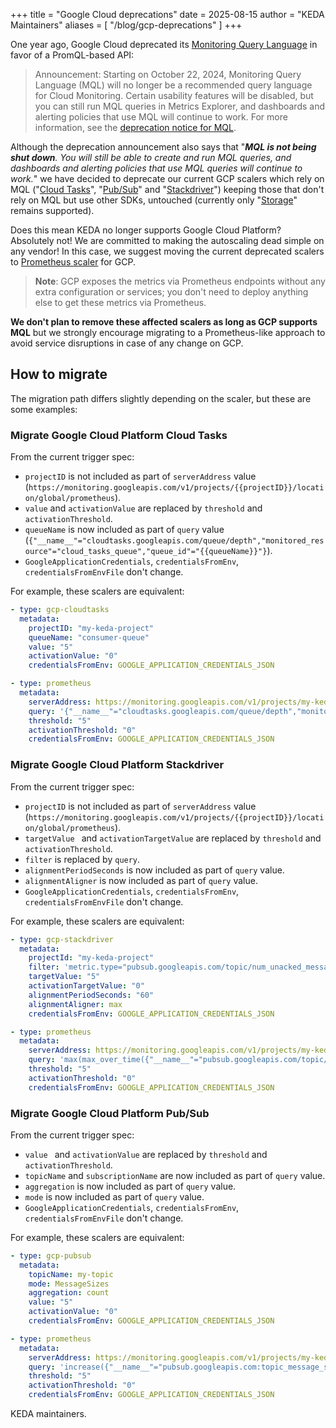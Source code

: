 +++
title = "Google Cloud deprecations"
date = 2025-08-15
author = "KEDA Maintainers"
aliases = [
"/blog/gcp-deprecations"
]
+++

One year ago, Google Cloud deprecated its [Monitoring Query Language](https://cloud.google.com/monitoring/mql) in favor of a PromQL-based API:

> Announcement: Starting on October 22, 2024, Monitoring Query Language (MQL) will no longer be a recommended query language for Cloud Monitoring. Certain usability features will be disabled, but you can still run MQL queries in Metrics Explorer, and dashboards and alerting policies that use MQL will continue to work. For more information, see the [deprecation notice for MQL](https://cloud.google.com/stackdriver/docs/deprecations/mql).


Although the deprecation announcement also says that "***MQL is not being shut down**. You will still be able to create and run MQL queries, and dashboards and alerting policies that use MQL queries will continue to work.*"
we have decided to deprecate our current GCP scalers which rely on MQL ("[Cloud Tasks](https://keda.sh/docs/latest/scalers/gcp-cloud-tasks/)", "[Pub/Sub](https://keda.sh/docs/latest/scalers/gcp-pub-sub/)" and "[Stackdriver](https://keda.sh/docs/latest/scalers/gcp-stackdriver/)") keeping those that don't rely on MQL but use other SDKs, untouched (currently only "[Storage](https://keda.sh/docs/latest/scalers/gcp-storage/)" remains supported).

Does this mean KEDA no longer supports Google Cloud Platform? Absolutely not! We are committed to making the autoscaling dead simple on any vendor! In this case, we suggest moving the current deprecated scalers to [Prometheus scaler](https://keda.sh/docs/latest/scalers/prometheus/) for GCP.

> **Note**: GCP exposes the metrics via Prometheus endpoints without any extra configuration or services; you don't need to deploy anything else to get these metrics via Prometheus.

**We don't plan to remove these affected scalers as long as GCP supports MQL** but we strongly encourage migrating to a Prometheus-like approach to avoid service disruptions in case of any change on GCP.

## How to migrate

The migration path differs slightly depending on the scaler, but these are some examples:

### Migrate Google Cloud Platform Cloud Tasks

From the current trigger spec:
- `projectID` is not included as part of `serverAddress` value (`https://monitoring.googleapis.com/v1/projects/{{projectID}}/location/global/prometheus`).
- `value` and `activationValue` are replaced by `threshold` and `activationThreshold`.
- `queueName` is now included as part of `query` value (`{"__name__"="cloudtasks.googleapis.com/queue/depth","monitored_resource"="cloud_tasks_queue","queue_id"="{{queueName}}"}`).
- `GoogleApplicationCredentials`, `credentialsFromEnv`, `credentialsFromEnvFile` don't change.

For example, these scalers are equivalent:
```yaml
- type: gcp-cloudtasks
  metadata:
    projectID: "my-keda-project"
    queueName: "consumer-queue"
    value: "5"
    activationValue: "0"
    credentialsFromEnv: GOOGLE_APPLICATION_CREDENTIALS_JSON
```

```yaml
- type: prometheus
  metadata:
    serverAddress: https://monitoring.googleapis.com/v1/projects/my-keda-project/location/global/prometheus
    query: '{"__name__"="cloudtasks.googleapis.com/queue/depth","monitored_resource"="cloud_tasks_queue","queue_id"="consumer-queue"}'
    threshold: "5"
    activationThreshold: "0"
    credentialsFromEnv: GOOGLE_APPLICATION_CREDENTIALS_JSON
```

### Migrate Google Cloud Platform Stackdriver

From the current trigger spec:
- `projectID` is not included as part of `serverAddress` value (`https://monitoring.googleapis.com/v1/projects/{{projectID}}/location/global/prometheus`).
- `targetValue ` and `activationTargetValue` are replaced by `threshold` and `activationThreshold`.
- `filter` is replaced by `query`.
- `alignmentPeriodSeconds` is now included as part of `query` value.
- `alignmentAligner` is now included as part of `query` value.
- `GoogleApplicationCredentials`, `credentialsFromEnv`, `credentialsFromEnvFile` don't change.


For example, these scalers are equivalent:
```yaml
- type: gcp-stackdriver
  metadata:
    projectId: "my-keda-project"
    filter: 'metric.type="pubsub.googleapis.com/topic/num_unacked_messages_by_region" AND resource.type="pubsub_topic" AND resource.label.topic_id="my-keda-topic"'
    targetValue: "5"
    activationTargetValue: "0"
    alignmentPeriodSeconds: "60"
    alignmentAligner: max
    credentialsFromEnv: GOOGLE_APPLICATION_CREDENTIALS_JSON
```

```yaml
- type: prometheus
  metadata:
    serverAddress: https://monitoring.googleapis.com/v1/projects/my-keda-project/location/global/prometheus
    query: 'max(max_over_time({"__name__"="pubsub.googleapis.com/topic/num_unacked_messages_by_region","monitored_resource"="pubsub_topic","topic_id"="my-keda-topic"}[1m]))'
    threshold: "5"
    activationThreshold: "0"
    credentialsFromEnv: GOOGLE_APPLICATION_CREDENTIALS_JSON
```

### Migrate Google Cloud Platform Pub/Sub

From the current trigger spec:
- `value ` and `activationValue` are replaced by `threshold` and `activationThreshold`.
- `topicName` and `subscriptionName` are now included as part of `query` value.
- `aggregation` is now included as part of `query` value.
- `mode` is now included as part of `query` value.
- `GoogleApplicationCredentials`, `credentialsFromEnv`, `credentialsFromEnvFile` don't change.


For example, these scalers are equivalent:
```yaml
- type: gcp-pubsub
  metadata:
    topicName: my-topic
    mode: MessageSizes
    aggregation: count
    value: "5"
    activationValue: "0"
    credentialsFromEnv: GOOGLE_APPLICATION_CREDENTIALS_JSON
```

```yaml
- type: prometheus
  metadata:
    serverAddress: https://monitoring.googleapis.com/v1/projects/my-keda-project/location/global/prometheus
    query: 'increase({"__name__"="pubsub.googleapis.com:topic_message_sizes_count","monitored_resource"="pubsub_topic","topic_id"="my-topic"}[2m])'
    threshold: "5"
    activationThreshold: "0"
    credentialsFromEnv: GOOGLE_APPLICATION_CREDENTIALS_JSON
```

KEDA maintainers.
